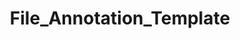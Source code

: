 --- 
layout: page 
title: File_Annotation_Template 
has_children: true 
nav_order: 2 
permalink: docs/File Annotation Template.html 
---